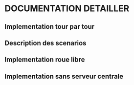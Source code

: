 # DOCUMENTATION DETAILLER

## Implementation tour par tour

## Description des scenarios


## Implementation roue libre

## Implementation sans serveur centrale

